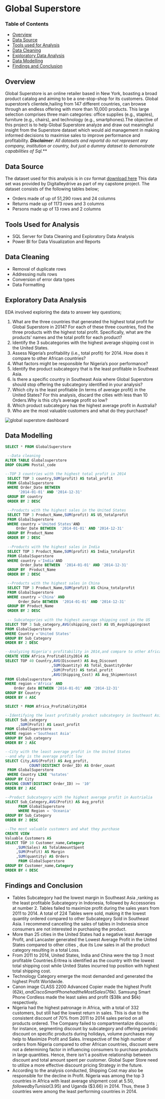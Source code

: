 # Global Superstore

### Table of Contents
- [Overview](#overview)
- [Data Source](#data-source)
- [Tools used for Analysis](#tools-used-for-analysis)
- [Data Cleaning](#data-cleaning)
- [Exploratory Data Analysis](#exploratory-data-analysis)
- [Data Modelling](#data-analysis)
- [Findings and Conclusion](#findings-and-conclusion)


## Overview
Global Superstore is an online retailer based in New York, boasting a broad product catalog and aiming to be a one-stop-shop for its customers. Global superstore’s
clientele,hailing from 147 different countries, can browse through an endless offering with more than 10,000 products. This large selection comprises three main categories: office supplies (e.g., staples), furniture (e.g., chairs), and technology (e.g., smartphones).The objective of this project is to help Global Superstore analyze and draw out meaningful insight from the Superstore dataset which would aid management in making informed decisions to maximise sales to improve performance and profitability.
**_Disclaimer_**: _All datasets and reportd do not represent any company, institution or country, but just a dummy dataset to demonstrate capabilities of Sql._**

## Data Source
The dataset used for this analysis is in csv format  [download here](https://docs.google.com/spreadsheets/d/1nxESpFzWjlGDMGDVLH69xmDzIl9l6OEq/edit#gid=633280281) This data set was provided by Digitalleydrive as part of my capstone project. The dataset consists of the following tables below;
- Orders made of up of 51,290 rows and 24 columns
- Returns made up of 1173 rows and 3 columns
- Persons made up of 13 rows and 2 columns

## Tools Used for Analysis
-  SQL Server for  Data Cleaning and Exploratory Data Analysis
-  Power BI for Data Visualization and Reports

## Data Cleaning 
- Removal of duplicate rows
- Addressing nulls rows 
- Conversion of error data types
- Data Formatting

## Exploratory Data Analysis
EDA involved exploring the data to answer key questions;
1. What are the three countries that generated the highest total profit for Global Superstore in 2014? For each of these three countries, find the three products with the highest total 
   profit. Specifically, what are the products’ names and the total profit for each product?
2. Identify the 3 subcategories with the highest average shipping cost in the United States.
3.  Assess Nigeria’s profitability (i.e., total profit) for 2014. How does it compare to other African
   countries?
4. What factors might be responsible for Nigeria’s poor performance?
5. Identify the product subcategory that is the least profitable in Southeast Asia.
6. Is there a specific country in Southeast Asia where Global Superstore should stop offering the
   subcategory identified in your analysis?
7. Which city is the least profitable (in terms of average profit) in the United States? For this analysis,
  discard the cities with less than 10 Orders.Why is this city’s average profit so low?
8. Which product subcategory has the highest average profit in Australia?
9. Who are the most valuable customers and what do they purchase?


  ![global superstore dashboard](https://github.com/BukolaOrire/GlobalSuperstore/assets/161165047/95e55f90-ba67-42a8-930a-fd71e9a83770)



## Data Modelling
```sql
SELECT * FROM GlobalSuperstore

 --Data cleaning
ALTER TABLE Globalsuperstore
DROP COLUMN Postal_code

--TOP 3 countries with the highest total profit in 2014
 SELECT TOP 3 country,SUM(profit) AS total_profit
 FROM GlobalSuperstore
 WHERE Order_Date BETWEEN 
      '2014-01-01' AND '2014-12-31'
 GROUP BY country
 ORDER BY 2 DESC

 --Products with the highest sales in the United States
 SELECT TOP 3 Product_Name,SUM(profit) AS US_totalprofit
 FROM GlobalSuperstore
 WHERE country ='United States'AND
     Order_Date BETWEEN  '2014-01-01' AND '2014-12-31'
 GROUP BY Product_Name
 ORDER BY 2 DESC
 
 --Products with the highest sales in India
 SELECT TOP 3 Product_Name,SUM(profit) AS India_totalprofit
 FROM GlobalSuperstore
 WHERE country ='India'AND
       Order_Date BETWEEN  '2014-01-01' AND '2014-12-31'
 GROUP BY  Product_Name
 ORDER BY 2 DESC

 --Products with the highest sales in China
 SELECT TOP 3 Product_Name,SUM(profit) AS China_totalprofit
 FROM GlobalSuperstore
 WHERE country ='China' AND
      Order_Date BETWEEN  '2014-01-01' AND '2014-12-31'
 GROUP BY Product_Name
 ORDER BY 2 DESC
 
 -- Subcategories with the highest average shipping cost in the US
SELECT TOP 3 Sub_category,AVG(shipping_cost) AS US_Avgshippingcost
FROM GlobalSuperstore
WHERE Country ='United States'
GROUP BY Sub_Category
ORDER BY 2 DESC

--Analyzing Nigeria's profitability in 2014,and compare to other Africa countries
CREATE VIEW Africa_Profitablity2014 AS
SELECT TOP 40 Country,AVG(Discount) AS Avg_Discount
                     ,SUM(Quantity) AS Total_QuantityOrder
                     ,SUM(Profit) AS total_profit
                     ,AVG(Shipping_Cost) AS Avg_Shipmentcost 
FROM Globalsuperstore
WHERE region ='Africa' AND 
    Order_date BETWEEN '2014-01-01' AND '2014-12-31'
GROUP BY Country
ORDER BY 4 ASC

SELECT * FROM Africa_Profitablity2014 

--Identifying the least profitably product subcategory in Southeast Asia
SELECT Sub_category
      ,SUM(Profit) AS Least_profit         
FROM GlobalSuperstore
WHERE region ='Southeast Asia' 
GROUP BY Sub_category
ORDER BY 2 ASC

--City with the least average profit in the United States
--and why is the average profit low
SELECT City,AVG(Profit) AS Avg_profit, 
           COUNT(DISTINCT Order_ID) AS Order_count
 FROM GlobalSuperstore
 WHERE Country LIKE '%states' 
GROUP BY City
HAVING COUNT(DISTINCT Order_ID) >= '10'
ORDER BY 2 ASC

--Product Subcategory with the highest average profit in Austrialia
SELECT Sub_Category,AVG(Profit) AS Avg_profit
      FROM GlobalSuperstore
	  WHERE Region = 'Oceania'
GROUP BY Sub_Category
ORDER BY 2 DESC

--The most valuable customers and what they purchase
CREATE VIEW
Valuable_Customers AS
SELECT TOP 10 Customer_name,Category
     ,SUM(Sales) AS TotalAmountSpent
     ,SUM(Profit) AS Margin
	 ,SUM(quantity) AS Orders
      FROM GlobalSuperstore
GROUP BY Customer_name,Category
ORDER BY 4 DESC
```

## Findings and Conclusion
- Tables Subcategory had the lowest margin in Southeast Asia ,ranking as the least profitable Subcategory in Indonesia, followed by Accessories at number 2. Tables failed to maximize 
  profit during the sales years from 2011 to 2014.  A total of 224 Tables  were sold, making it the lowest quantity ordered compared to other Subcategory Sold in Southeast Asia. I 
  recommend cancelling the sales of tables in Indonesia since consumers are not interested in purchasing the product.
- More than  25 cities in the United States had a negative least Average Profit, and Lancaster generated the Lowest Average Profit in the United States compared to other cities , due 
  its Low sales in all the product category resulting in a total Loss.
- From 2011 to 2014, United States, India and China were the top 3 most profitable Countries.Eritrea is identified as the country with the lowest total shipping cost while United States 
  incurred  top position with highest total shipping cost. 
- Technology Category emerge the most demanded and generated the highest Profit Worldwide.
- Canon image CLASS 2200 Advanced Copier made the highest Profit ($62k) ,and Cisco Smart Phone had the Most Sales ($76k). Samsung Smart Phone Cordless made the least sales and profit 
   ($38k and $6k) respectively.
- Nigeria had the highest patronage in Africa, with a total of 332 customers, but still had the lowest return in sales. This is due to the consistent discount of 70% from 2011 to 2014 
  sales period on all products ordered. The Company failed to compartmentalize discounts ; for instance, segmenting discount by subcategory and offering periodic discount on specific 
  products during holidays, volume purchases may help to Maximize Profit and Sales. Irrespective of the high number of orders from Nigeria compared to other African countries, discount 
  were not  a determining factor in influencing  consumers to purchase products in large quantities. Hence, there isn't a positive relationship between discount and total amount spent 
  per customer. Global Super Store need to utilize a more effective discount pricing Strategy in the future.
- According to the analysis conducted, Shipping Cost may also be responsible for the decline in Profit. Nigeria was among the top 3 countries in Africa with least average shipment cost 
  at $5.50, followed by Tunisia ($3.95) and Uganda ($3.66) in 2014. Thus, these 3 countries were among the least performing countries in 2014.












  
